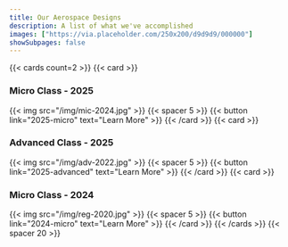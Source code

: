 ```yaml
---
title: Our Aerospace Designs
description: A list of what we've accomplished
images: ["https://via.placeholder.com/250x200/d9d9d9/000000"]
showSubpages: false
---
```


{{< cards count=2 >}}
{{< card >}}
### Micro Class - 2025
{{< img src="/img/mic-2024.jpg" >}}
{{< spacer 5 >}}
{{< button link="2025-micro" text="Learn More" >}}
{{< /card >}}
{{< card >}}
### Advanced Class - 2025
{{< img src="/img/adv-2022.jpg" >}}
{{< spacer 5 >}}
{{< button link="2025-advanced" text="Learn More" >}}
{{< /card >}}
{{< card >}}
### Micro Class - 2024
{{< img src="/img/reg-2020.jpg" >}}
{{< spacer 5 >}}
{{< button link="2024-micro" text="Learn More" >}}
{{< /card >}}
{{< /cards >}}
{{< spacer 20 >}}
